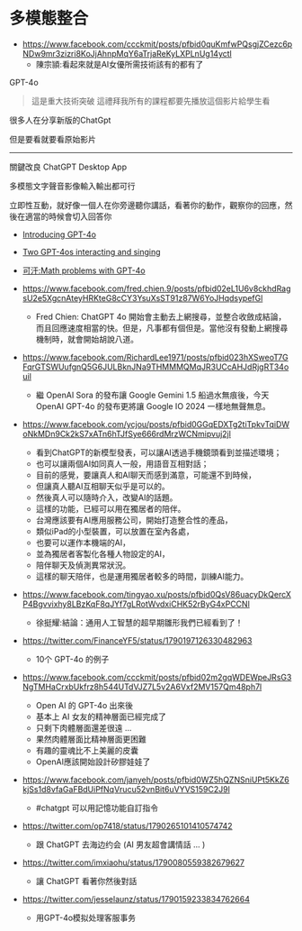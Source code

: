 # 多模態整合


* https://www.facebook.com/ccckmit/posts/pfbid0quKmfwPQsgjZCezc6pNDw9mr3zizri8KoJjAhnpMqY6aTrjaReKyLXPLnUg14yctl
    * 陳宗頴:看起來就是AI女優所需技術該有的都有了

GPT-4o

> 這是重大技術突破
> 這禮拜我所有的課程都要先播放這個影片給學生看

很多人在分享新版的ChatGpt

但是要看就要看原始影片

--------------------------

關鍵改良 ChatGPT Desktop App

多模態文字聲音影像輸入輸出都可行

立即性互動，就好像一個人在你旁邊聽你講話，看著你的動作，觀察你的回應，然後在適當的時候會切入回答你


* [Introducing GPT-4o](https://www.youtube.com/watch?v=DQacCB9tDaw)

* [Two GPT-4os interacting and singing](https://www.youtube.com/watch?v=MirzFk_DSiI)

* [可汗:Math problems with GPT-4o](https://www.youtube.com/watch?v=_nSmkyDNulk&pp=ygUHb3BlbiBhaQ%3D%3D)


* https://www.facebook.com/fred.chien.9/posts/pfbid02eL1U6v8ckhdRagsU2e5XgcnAteyHRKteG8cCY3YsuXsST91z87W6YoJHqdsypefGl
    * Fred Chien: ChatGPT 4o 開始會主動去上網搜尋，並整合收斂成結論，而且回應速度相當的快。但是，凡事都有個但是。當他沒有發動上網搜尋機制時，就會開始胡說八道。
* https://www.facebook.com/RichardLee1971/posts/pfbid023hXSweoT7GFqrGTSWUufgnQ5G6JULBknJNa9THMMMQMqJR3UCcAHJdRjgRT34ouil
    * 繼 OpenAI Sora 的發布讓 Google Gemini 1.5 船過水無痕後，今天 OpenAI GPT-4o 的發布更將讓 Google IO 2024 一樣地無聲無息。
* https://www.facebook.com/ycjou/posts/pfbid0GGqEDXTg2tiTpkvTqiDWoNkMDn9Ck2kS7xATn6hTJfSye666rdMrzWCNmipvuj2jl
    * 看到ChatGPT的新模型發表，可以讓AI透過手機鏡頭看到並描述環境；
    * 也可以讓兩個AI如同真人一般，用語音互相對話；
    * 目前的感覺，要讓真人和AI聊天而感到滿意，可能還不到時候，
    * 但讓真人聽AI互相聊天似乎是可以的。
    * 然後真人可以隨時介入，改變AI的話題。
    * 這樣的功能，已經可以用在獨居者的陪伴。
    * 台灣應該要有AI應用服務公司，開始打造整合性的產品，
    * 類似iPad的小型裝置，可以放置在室內各處，
    * 也要可以運作本機端的AI，
    * 並為獨居者客製化各種人物設定的AI，
    * 陪伴聊天及偵測異常狀況。
    * 這樣的聊天陪伴，也是運用獨居者較多的時間，訓練AI能力。

* https://www.facebook.com/tingyao.xu/posts/pfbid0QsV86uacyDkQercXP4Bgvvixhy8LBzKqF8qJYf7gLRotWvdxiCHK52rByG4xPCCNl
    * 徐挺耀:結論：通用人工智慧的超早期雛形我們已經看到了！

* https://twitter.com/FinanceYF5/status/1790197126330482963
    * 10个 GPT-4o 的例子

* https://www.facebook.com/ccckmit/posts/pfbid02m2gqWDEWpeJRsG3NgTMHaCrxbUkfrz8h544UTdVJZ7L5v2A6Vxf2MV157Qm48ph7l
    * Open AI 的 GPT-4o 出來後
    * 基本上 AI 女友的精神層面已經完成了
    * 只剩下肉體層面還差很遠 ...
    * 果然肉體層面比精神層面更困難 
    * 有趣的靈魂比不上美麗的皮囊
    * OpenAI應該開始設計矽膠娃娃了

* https://www.facebook.com/janyeh/posts/pfbid0WZ5hQZNSniUPt5KkZ6kjSs1d8vfaGaFBdUiPfNqVrucu52vnBit6uVYVS159C2J9l
    * #chatgpt 可以用記憶功能自訂指令

* https://twitter.com/op7418/status/1790265101410574742
    * 跟 ChatGPT 去海边约会 (AI 男友超會講情話 ... )

* https://twitter.com/imxiaohu/status/1790080559382679627
    * 讓 ChatGPT 看著你然後對話

* https://twitter.com/jesselaunz/status/1790159233834762664
    * 用GPT-4o模拟处理客服事务
    